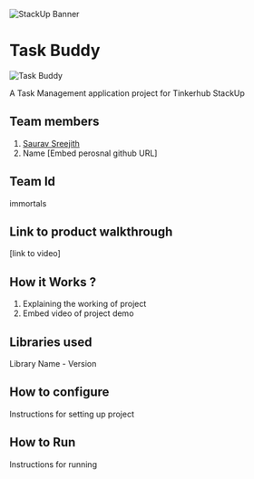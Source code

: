![StackUp Banner](https://media.discordapp.net/attachments/1155198278787411968/1171457436419375115/stackup20banner.png)
# Task Buddy
![Task Buddy](https://cdn.discordapp.com/attachments/1155198278787411968/1172039439330054184/TASK_BUDDY-removebg-preview_1.png)

A Task Management application project for Tinkerhub StackUp
## Team members
1. [Saurav Sreejith](https://github.com/SauravSreejith)
2. Name [Embed perosnal github URL]
## Team Id
immortals
## Link to product walkthrough
[link to video]
## How it Works ?
1. Explaining the working of project
2. Embed video of project demo
## Libraries used
Library Name - Version
## How to configure
Instructions for setting up project
## How to Run
Instructions for running
